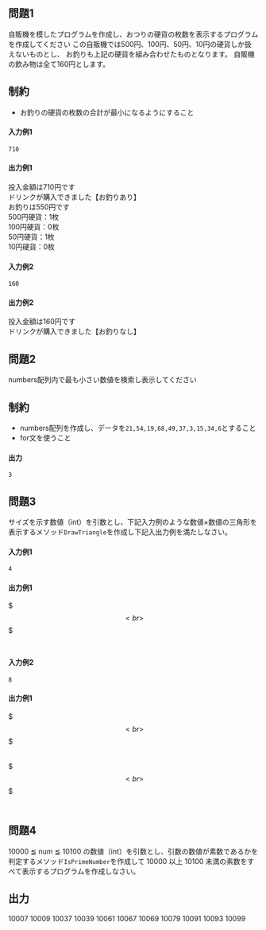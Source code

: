## 問題1
自販機を模したプログラムを作成し、おつりの硬貨の枚数を表示するプログラムを作成してください
この自販機では500円、100円、50円、10円の硬貨しか扱えないものとし、
お釣りも上記の硬貨を組み合わせたものとなります。
自販機の飲み物は全て160円とします。

## 制約
- お釣りの硬貨の枚数の合計が最小になるようにすること

#### 入力例1
`710`

#### 出力例1

投入金額は710円です<br>
ドリンクが購入できました【お釣りあり】<br>
お釣りは550円です<br>
500円硬貨：1枚<br>
100円硬貨：0枚<br>
 50円硬貨：1枚<br>
 10円硬貨：0枚
 
 #### 入力例2
 `160`
 
 #### 出力例2
 
 投入金額は160円です<br>
ドリンクが購入できました【お釣りなし】

## 問題2
numbers配列内で最も小さい数値を検索し表示してください

## 制約
- numbers配列を作成し、データを`21,54,19,68,49,37,3,15,34,6`とすること
- for文を使うこと

#### 出力
`3`

## 問題3
サイズを示す数値（int）を引数とし、下記入力例のような数値×数値の三角形を表示するメソッド`DrawTriangle`を作成し下記入出力例を満たしなさい。


#### 入力例1
`4`

#### 出力例1
$<br>
$$<br>
$$$<br>
$$$$<br>

#### 入力例2
`8`

#### 出力例1
$<br>
$$<br>
$$$<br>
$$$$<br>
$$$$$<br>
$$$$$$<br>
$$$$$$$<br>
$$$$$$$$<br>
## 問題4
10000 ≦ num ≦ 10100 の数値（int）を引数とし、引数の数値が素数であるかを判定するメソッド`IsPrimeNumber`を作成して 10000 以上 10100 未満の素数をすべて表示するプログラムを作成しなさい。

## 出力
10007 10009 10037 10039 10061 10067 10069 10079 10091 10093 10099 
